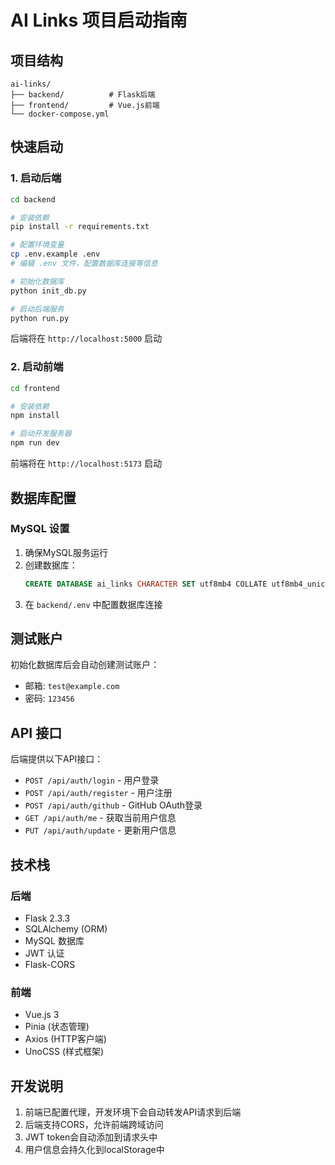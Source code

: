 # AI Links 项目启动指南

## 项目结构

```
ai-links/
├── backend/          # Flask后端
├── frontend/         # Vue.js前端
└── docker-compose.yml
```

## 快速启动

### 1. 启动后端

```bash
cd backend

# 安装依赖
pip install -r requirements.txt

# 配置环境变量
cp .env.example .env
# 编辑 .env 文件，配置数据库连接等信息

# 初始化数据库
python init_db.py

# 启动后端服务
python run.py
```

后端将在 `http://localhost:5000` 启动

### 2. 启动前端

```bash
cd frontend

# 安装依赖
npm install

# 启动开发服务器
npm run dev
```

前端将在 `http://localhost:5173` 启动

## 数据库配置

### MySQL 设置

1. 确保MySQL服务运行
2. 创建数据库：
   ```sql
   CREATE DATABASE ai_links CHARACTER SET utf8mb4 COLLATE utf8mb4_unicode_ci;
   ```
3. 在 `backend/.env` 中配置数据库连接

## 测试账户

初始化数据库后会自动创建测试账户：
- 邮箱: `test@example.com`
- 密码: `123456`

## API 接口

后端提供以下API接口：

- `POST /api/auth/login` - 用户登录
- `POST /api/auth/register` - 用户注册
- `POST /api/auth/github` - GitHub OAuth登录
- `GET /api/auth/me` - 获取当前用户信息
- `PUT /api/auth/update` - 更新用户信息

## 技术栈

### 后端
- Flask 2.3.3
- SQLAlchemy (ORM)
- MySQL 数据库
- JWT 认证
- Flask-CORS

### 前端
- Vue.js 3
- Pinia (状态管理)
- Axios (HTTP客户端)
- UnoCSS (样式框架)

## 开发说明

1. 前端已配置代理，开发环境下会自动转发API请求到后端
2. 后端支持CORS，允许前端跨域访问
3. JWT token会自动添加到请求头中
4. 用户信息会持久化到localStorage中